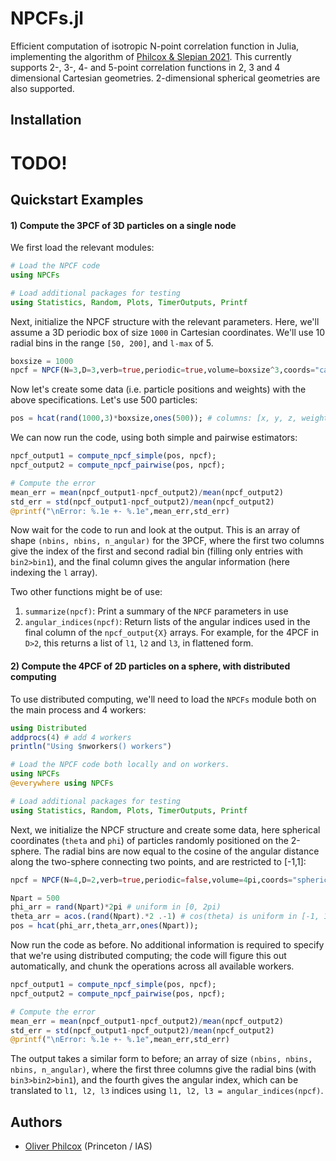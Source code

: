 # NPCFs.jl

Efficient computation of isotropic N-point correlation function in Julia, implementing the algorithm of [Philcox & Slepian 2021](https://arxiv.org/abs/2106.10278). This currently supports 2-, 3-, 4- and 5-point correlation functions in 2, 3 and 4 dimensional Cartesian geometries. 2-dimensional spherical geometries are also supported.

## Installation

# TODO!

## Quickstart Examples

#### 1) Compute the 3PCF of 3D particles on a single node

We first load the relevant modules:

```julia
# Load the NPCF code
using NPCFs

# Load additional packages for testing
using Statistics, Random, Plots, TimerOutputs, Printf
```

Next, initialize the NPCF structure with the relevant parameters. Here, we'll assume a 3D periodic box of size `1000` in Cartesian coordinates. We'll use 10 radial bins in the range `[50, 200]`, and `l-max` of 5.

```julia
boxsize = 1000
npcf = NPCF(N=3,D=3,verb=true,periodic=true,volume=boxsize^3,coords="cartesian",r_min=50,r_max=200,nr=10,lmax=5);
```

Now let's create some data (i.e. particle positions and weights) with the above specifications. Let's use 500 particles:

```julia
pos = hcat(rand(1000,3)*boxsize,ones(500)); # columns: [x, y, z, weight]
```

We can now run the code, using both simple and pairwise estimators:
```julia
npcf_output1 = compute_npcf_simple(pos, npcf);
npcf_output2 = compute_npcf_pairwise(pos, npcf);

# Compute the error
mean_err = mean(npcf_output1-npcf_output2)/mean(npcf_output2)
std_err = std(npcf_output1-npcf_output2)/mean(npcf_output2)
@printf("\nError: %.1e +- %.1e",mean_err,std_err)
```

Now wait for the code to run and look at the output. This is an array of shape `(nbins, nbins, n_angular)` for the 3PCF, where the first two columns give the index of the first and second radial bin (filling only entries with `bin2>bin1`), and the final column gives the angular information (here indexing the `l` array).

Two other functions might be of use:
1. ```summarize(npcf)```: Print a summary of the `NPCF` parameters in use
2. ```angular_indices(npcf)```: Return lists of the angular indices used in the final column of the `npcf_output{X}` arrays. For example, for the 4PCF in `D>2`, this returns a list of `l1`, `l2` and `l3`, in flattened form.

#### 2) Compute the 4PCF of 2D particles on a sphere, with distributed computing

To use distributed computing, we'll need to load the `NPCFs` module both on the main process and 4 workers:
```julia
using Distributed
addprocs(4) # add 4 workers
println("Using $nworkers() workers")

# Load the NPCF code both locally and on workers.
using NPCFs
@everywhere using NPCFs

# Load additional packages for testing
using Statistics, Random, Plots, TimerOutputs, Printf
```

Next, we initialize the NPCF structure and create some data, here spherical coordinates (`theta` and `phi`) of particles randomly positioned on the 2-sphere. The radial bins are now equal to the cosine of the angular distance along the two-sphere connecting two points, and are restricted to [-1,1]:
```julia
npcf = NPCF(N=4,D=2,verb=true,periodic=false,volume=4pi,coords="spherical",r_min=-0.5,r_max=0.5,nr=10,lmax=2);

Npart = 500
phi_arr = rand(Npart)*2pi # uniform in [0, 2pi)
theta_arr = acos.(rand(Npart).*2 .-1) # cos(theta) is uniform in [-1, 1)
pos = hcat(phi_arr,theta_arr,ones(Npart));
```

Now run the code as before. No additional information is required to specify that we're using distributed computing; the code will figure this out automatically, and chunk the operations across all available workers.
```julia
npcf_output1 = compute_npcf_simple(pos, npcf);
npcf_output2 = compute_npcf_pairwise(pos, npcf);

# Compute the error
mean_err = mean(npcf_output1-npcf_output2)/mean(npcf_output2)
std_err = std(npcf_output1-npcf_output2)/mean(npcf_output2)
@printf("\nError: %.1e +- %.1e",mean_err,std_err)
```

The output takes a similar form to before; an array of size `(nbins, nbins, nbins, n_angular)`, where the first three columns give the radial bins (with `bin3>bin2>bin1`), and the fourth gives the angular index, which can be translated to `l1, l2, l3` indices using ```l1, l2, l3 = angular_indices(npcf)```.

## Authors
- [Oliver Philcox](mailto:ohep2@cantab.ac.uk) (Princeton / IAS)
